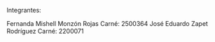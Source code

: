 Integrantes:

Fernanda Mishell Monzón Rojas   Carné: 2500364
José Eduardo Zapet Rodríguez    Carné: 2200071
